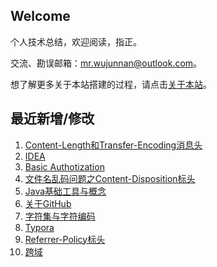 ## Welcome

个人技术总结，欢迎阅读，指正。

交流、勘误邮箱：mr.wujunnan@outlook.com。

想了解更多关于本站搭建的过程，请点击[关于本站](_docs/AboutMe.md)。

## 最近新增/修改
1. [Content-Length和Transfer-Encoding消息头](ComputerBasic/HTTP/head_content_length_treanster_encoding.md)
2. [IDEA](Tool/Mac/idea.md)
3. [Basic Authotization](ComputerBasic/HTTP/basic_authotization.md)
4. [文件名乱码问题之Content-Disposition标头](ComputerBasic/HTTP/header_content_disposition.md)
5. [Java基础工具与概念](JavaSE/java_basics.md)
6. [关于GitHub](Tool/Git/github.md)
7. [字符集与字符编码](ComputerBasic/character_set.md)
8. [Typora](Tool/Mac/typora.md)
9. [Referrer-Policy标头](ComputerBasic/HTTP/header_referrer_policy.md)
10. [跨域](ComputerBasic/HTTP/cross_domain.md)

